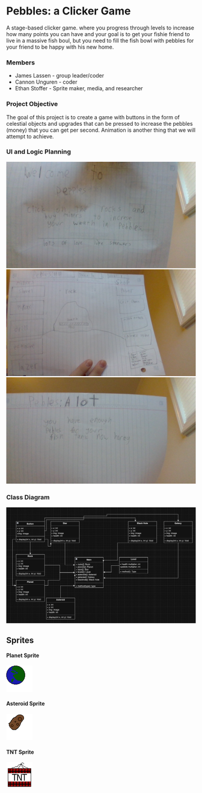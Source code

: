 # Pebbles: a Clicker Game
A stage-based clicker game. where you progress through levels to increase how many points you can have and your goal is to get your fishie friend to live in a massive fish boul, but you need to fill the fish bowl with pebbles for your friend to be happy with his new home.

### Members
* James Lassen - group leader/coder
* Cannon Unguren - coder
* Ethan Stoffer - Sprite maker, media, and researcher

### Project Objective
The goal of this project is to create a game with buttons in the form of celestial objects and upgrades that can be pressed to increase the pebbles (money) that you can get per second. Animation is another thing that we will attempt to achieve. 

### UI and Logic Planning
![start](https://github.com/Jameslassen1/Clickforpoints/blob/main/images/IMG_20240215_173241.jpg?raw=true)
![gameplay](https://github.com/Jameslassen1/Clickforpoints/blob/main/images/IMG_20240215_173256.jpg?raw=true)
![win](https://github.com/Jameslassen1/Clickforpoints/blob/main/images/IMG_20240215_173306.jpg?raw=true)
### Class Diagram
![classdiagram](https://github.com/Jameslassen1/Clickforpoints/blob/main/images/Fish%20Tank%203.png)
## Sprites
#### Planet Sprite
![planet](https://github.com/Jameslassen1/Clickforpoints/blob/main/SRC/images/EthanPNGPlanet.png)
#### Asteroid Sprite
![asteroid](https://github.com/Jameslassen1/Clickforpoints/blob/main/SRC/images/EthanPNGAsteroid.png)
#### TNT Sprite
![TNT](https://github.com/Jameslassen1/Clickforpoints/blob/main/SRC/images/EthanTNT-1.png)
